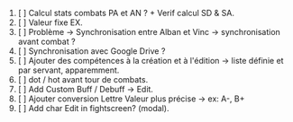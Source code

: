 1. [ ] Calcul stats combats PA et AN ? + Verif calcul SD & SA.
2. [ ] Valeur fixe EX.
4. [ ] Problème -> Synchronisation entre Alban et Vinc -> synchronisation avant combat ?
5. [ ] Synchronisation avec Google Drive ?
6. [ ] Ajouter des compétences à la création et à l'édition -> liste définie et par servant, apparemment.
7. [ ] dot / hot avant tour de combats.
8. [ ] Add Custom Buff / Debuff -> Edit.
9. [ ] Ajouter conversion Lettre Valeur plus précise -> ex: A-, B+
10. [ ] Add char Edit in fightscreen? (modal).
